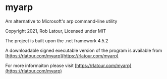 # myarp

Am alternative to Microsoft's arp command-line utility

Copyright 2021, Rob Latour, Licensed under MIT

The project is built upon the .net framework 4.5.2

A downloadable signed executable version of the program is available from  [https://rlatour.com/myarp](https://rlatour.com/myarp)

For more informaiton please visit  [https://rlatour.com/myarp](https://rlatour.com/myarp)
